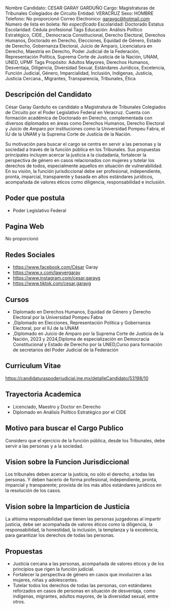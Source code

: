 Nombre Candidato: CESAR GARAY GARDUÑO
Cargo: Magistraturas de Tribunales Colegiados de Circuito
Entidad: VERACRUZ
Sexo: HOMBRE
Telefono: No proporcionó
Correo Electronico: garaygc@hotmail.com
Numero de lista en boleta: *No especificado*
Escolaridad: Doctorado
Estatus Escolaridad: Cédula profesional
Tags Educación: Análisis Político Estratégico, CIDE., Democracia Constitucional, Derecho Electoral, Derechos Humanos, Doctorado en Derecho, Elecciones, Equidad de Género, Estado de Derecho, Gobernanza Electoral, Juicio de Amparo, Licenciatura en Derecho, Maestría en Derecho, Poder Judicial de la Federación, Representación Política, Suprema Corte de Justicia de la Nación, UNAM, UNED, UPMF
Tags Propósito: Adultos Mayores, Derechos Humanos, Desventaja, Diligencia, Diversidad Sexual, Estándares Jurídicos, Excelencia, Función Judicial, Género, Imparcialidad, Inclusión, Indígenas, Justicia, Justicia Cercana., Migrantes, Transparencia, Tribunales, Ética


## Descripción del Candidato 

César Garay Garduño es candidato a Magistratura de Tribunales Colegiados de Circuito por el Poder Legislativo Federal en Veracruz. Cuenta con formación académica de Doctorado en Derecho, complementada con diversos diplomados en áreas como Derechos Humanos, Derecho Electoral y Juicio de Amparo por instituciones como la Universidad Pompeu Fabra, el IIJ de la UNAM y la Suprema Corte de Justicia de la Nación. 

Su motivación para buscar el cargo se centra en servir a las personas y la sociedad a través de la función pública en los Tribunales. Sus propuestas principales incluyen acercar la justicia a la ciudadanía, fortalecer la perspectiva de género en casos relacionados con mujeres y tutelar los derechos de todos, especialmente aquellos en situación de vulnerabilidad. En su visión, la función jurisdiccional debe ser profesional, independiente, pronta, imparcial, transparente y basada en altos estándares jurídicos, acompañada de valores éticos como diligencia, responsabilidad e inclusión.


## Poder que postula

- Poder Legislativo Federal


## Pagina Web

No proporcionó


## Redes Sociales

- https://www.facebook.com/César Garay
- https://www.x.com/lawyergaray
- https://www.instagram.com/cesar.garayg
- https://www.tiktok.com/cesar.garayg


## Cursos

- Diplomado en Derechos Humanos, Equidad de Género y Derecho Electoral por la Universidad Pompeu Fabra
- ,Diplomado en Elecciones, Representación Política y Gobernanza Electoral, por el IIJ de la UNAM
- ,Diplomado en Juicio de Amparo por la Suprema Corte de Justicia de la Nación, 2023 y 2024,Diploma de especialización en Democracia Constitucional y Estado de Derecho por la UNED,Curso para formación de secretarios del Poder Judicial de la Federación


## Curriculum Vitae

https://candidaturaspoderjudicial.ine.mx/detalleCandidato/53198/10


## Trayectoria Academica

- Licenciado, Maestro y Doctor en Derecho
- Diplomado en Análisis Político Estratégico por el CIDE


## Motivo para buscar el Cargo Publico

Considero que el ejercicio de la función pública, desde los Tribunales, debe servir a las personas y a la sociedad.


## Vision sobre la Funcion Jurisdiccional

Los tribunales deben acercar la justicia, no sólo el derecho, a todas las personas. Y deben hacerlo de forma profesional, independiente, pronta, imparcial y transparente; provista de los más altos estándares jurídicos en la resolución de los casos.


## Vision sobre la Imparticion de Justicia

La altísima responsabilidad que tienen las personas juzgadoras al impartir justicia, debe ser acompañada de valores éticos como la diligencia, la responsabilidad, la honestidad, la inclusión, la templanza y la excelencia, para garantizar los derechos de todas las personas.


## Propuestas

- Justicia cercana a las personas, acompañada de valores éticos y de los principios que rigen la función judicial.
- Fortalecer la perspectiva de género en casos que involucren a las mujeres, niñas y adolescentes.
- Tutelar todos los derechos de todas las personas, con estándares reforzados en casos de personas en situación de desventaja, como indígenas, migrantes, adultos mayores, de la diversidad sexual, entre otros.


